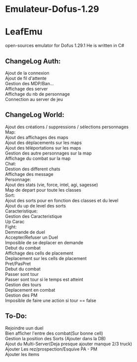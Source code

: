 # Emulateur-Dofus-1.29


LeafEmu
========



open-sources emulator for Dofus 1.29.1
He is written in C#





## ChangeLog Auth:  
Ajout de la connexion  
Ajout de fil d'attente  
Gestion des MDP/Ban...   
Affichage des server  
Affichage du nb de personnage  
Connection au server de jeu  

## ChangeLog World:  
Ajout des créations / suppressions / sélections personnages  
Map:  
    Ajout des affichages des maps  
    Ajout des déplacements sur les maps  
    Ajout des téléportations sur les maps  
    Gestion des autre personnages sur la map  
    Affichage du combat sur la map  
Chat:  
    Destion des different chats  
    Affichage des message  
Personnage:   
    Ajout des stats (vie, force, intel, agi, sagesse)  
    Map de depart pour toute les classes  
Sort:  
    Ajout des sorts pour en fonction des classes et du level  
    Ajout du up de level des sorts  
Caracteristique:  
    Gestion des Caracteristique  
    Up Carac  
Fight:  
    Demmande de duel  
    Accepter/Refuser un Duel  
    Imposible de se deplacer en demande  
    Debut du combat  
    Affichage des cells de placement  
    Deplacement sur les cells de placement  
    Pret/PasPret    
    Debut du combat  
    Passer sont tour  
    Passer sont tour si le temps est atteint  
    Gestion des tours  
    Deplacement en combat  
    Gestion des PM  
    Imposible de faire une action si tour == false  
    
    
## To-Do:  
Rejoindre uun duel  
Bien afficher l'entre des combat(Sur bonne cell)  
Gestion la position des Sorts (Ajouter dans la DB)   
Ajout du Multi-Server(Deja presque ajouter manque 2/3 truck)  
Ajouter Les rez/prospection/Esquive PA - PM  
Ajouter les items   

    
    
